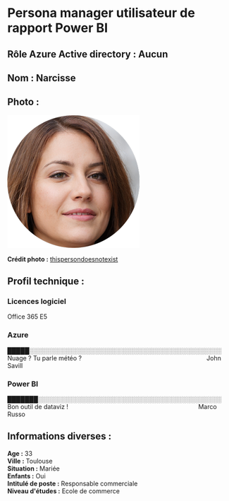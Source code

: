 # Persona manager utilisateur de rapport Power BI

## Rôle Azure Active directory : Aucun

## Nom : Narcisse

## Photo : 

![Narcisse - Administrateur Power BI](persona-power-bi-viewer-manager-circle.png)

**Crédit photo :** [thispersondoesnotexist](https://thispersondoesnotexist.com/)

## Profil technique :

### Licences logiciel

Office 365 E5

### Azure

█████░░░░░░░░░░░░░░░░░░░░░░░░░░░░░░░░░░░░░░░░░░░░  
Nuage ? Tu parle météo ?&nbsp;&nbsp;&nbsp;&nbsp;&nbsp;&nbsp;&nbsp;&nbsp;&nbsp;&nbsp;&nbsp;&nbsp;&nbsp;&nbsp;&nbsp;&nbsp;&nbsp;&nbsp;&nbsp;&nbsp;&nbsp;&nbsp;&nbsp;&nbsp;&nbsp;&nbsp;&nbsp;&nbsp;&nbsp;&nbsp;&nbsp;&nbsp;&nbsp;&nbsp;&nbsp;&nbsp;&nbsp;&nbsp;&nbsp;&nbsp;&nbsp;&nbsp;&nbsp;&nbsp;&nbsp;&nbsp;&nbsp;&nbsp;&nbsp;&nbsp;&nbsp;&nbsp;&nbsp;&nbsp;&nbsp;&nbsp;&nbsp;&nbsp;&nbsp;&nbsp;&nbsp;&nbsp;&nbsp;&nbsp;&nbsp;&nbsp;&nbsp;&nbsp;&nbsp;&nbsp;&nbsp;&nbsp;John Savill

### Power BI

███████░░░░░░░░░░░░░░░░░░░░░░░░░░░░░░░░░░░░░░░░░░  
Bon outil de dataviz !&nbsp;&nbsp;&nbsp;&nbsp;&nbsp;&nbsp;&nbsp;&nbsp;&nbsp;&nbsp;&nbsp;&nbsp;&nbsp;&nbsp;&nbsp;&nbsp;&nbsp;&nbsp;&nbsp;&nbsp;&nbsp;&nbsp;&nbsp;&nbsp;&nbsp;&nbsp;&nbsp;&nbsp;&nbsp;&nbsp;&nbsp;&nbsp;&nbsp;&nbsp;&nbsp;&nbsp;&nbsp;&nbsp;&nbsp;&nbsp;&nbsp;&nbsp;&nbsp;&nbsp;&nbsp;&nbsp;&nbsp;&nbsp;&nbsp;&nbsp;&nbsp;&nbsp;&nbsp;&nbsp;&nbsp;&nbsp;&nbsp;&nbsp;&nbsp;&nbsp;&nbsp;&nbsp;&nbsp;&nbsp;&nbsp;&nbsp;&nbsp;&nbsp;&nbsp;&nbsp;&nbsp;&nbsp;&nbsp;&nbsp; Marco Russo

## Informations diverses :

**Age :** 33  
**Ville :** Toulouse  
**Situation :** Mariée  
**Enfants :** Oui  
**Intitulé de poste :** Responsable commerciale  
**Niveau d'études :** Ecole de commerce  
